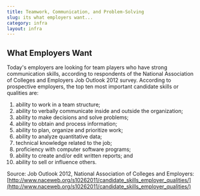 ```yaml
---
title: Teamwork, Communication, and Problem-Solving
slug: its what employers want...
category: infra
layout: infra
---
```


## What Employers Want 

Today's employers are looking for team players who have strong communication skills, according to respondents of the National Association of Colleges and Employers Job Outlook 2012 survey. According to prospective employers, the top ten most important candidate skills or qualities are: 

1. ability to work in a team structure; 
2. ability to verbally communicate inside and outside the organization; 
3. ability to make decisions and solve problems; 
4. ability to obtain and process information;
5. ability to plan, organize and prioritize work; 
6. ability to analyze quantitative data;
7. technical knowledge related to the job;
8. proficiency with computer software programs;
9. ability to create and/or edit written reports; and 
10. ability to sell or influence others. 

Source: Job Outlook 2012, National Association of Colleges and Employers: [http://www.naceweb.org/s10262011/candidate_skills_employer_qualities/](http://www.naceweb.org/s10262011/candidate_skills_employer_qualities/)

